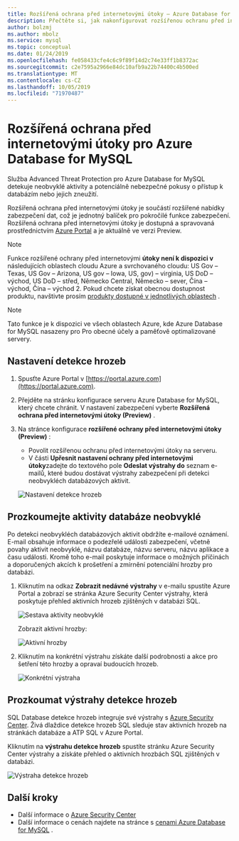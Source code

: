 ```yaml
---
title: Rozšířená ochrana před internetovými útoky – Azure Database for MySQL
description: Přečtěte si, jak nakonfigurovat rozšířenou ochranu před internetovými útoky pro detekci neobvykléch databázových aktivit, které indikují potenciální ohrožení zabezpečení databáze.
author: bolzmj
ms.author: mbolz
ms.service: mysql
ms.topic: conceptual
ms.date: 01/24/2019
ms.openlocfilehash: fe058433cfe4c6c9f89f14d2c74e33ff1b8372ac
ms.sourcegitcommit: c2e7595a2966e84dc10afb9a22b74400c4b500ed
ms.translationtype: MT
ms.contentlocale: cs-CZ
ms.lasthandoff: 10/05/2019
ms.locfileid: "71970487"
---
```

# <a name="advanced-threat-protection-for-azure-database-for-mysql"></a>Rozšířená ochrana před internetovými útoky pro Azure Database for MySQL

Služba Advanced Threat Protection pro Azure Database for MySQL detekuje neobvyklé aktivity a potenciálně nebezpečné pokusy o přístup k databázím nebo jejich zneužití.

Rozšířená ochrana před internetovými útoky je součástí rozšířené nabídky zabezpečení dat, což je jednotný balíček pro pokročilé funkce zabezpečení. Rozšířená ochrana před internetovými útoky je dostupná a spravovaná prostřednictvím [Azure Portal](https://portal.azure.com) a je aktuálně ve verzi Preview.

> [!NOTE]
> Funkce rozšířené ochrany před internetovými **útoky není k dispozici v** následujících oblastech cloudu Azure a svrchovaného cloudu: US Gov – Texas, US Gov – Arizona, US gov – Iowa, US, gov) – virginia, US DoD – východ, US DoD – střed, Německo Central, Německo – sever, Čína – východ, Čína – východ 2. Pokud chcete získat obecnou dostupnost produktu, navštivte prosím [produkty dostupné v jednotlivých oblastech](https://azure.microsoft.com/global-infrastructure/services/) .
>

> [!NOTE]
> Tato funkce je k dispozici ve všech oblastech Azure, kde Azure Database for MySQL nasazeny pro Pro obecné účely a paměťově optimalizované servery.

## <a name="set-up-threat-detection"></a>Nastavení detekce hrozeb
1. Spusťte Azure Portal v [https://portal.azure.com](https://portal.azure.com).
2. Přejděte na stránku konfigurace serveru Azure Database for MySQL, který chcete chránit. V nastavení zabezpečení vyberte **Rozšířená ochrana před internetovými útoky (Preview)** .
3. Na stránce konfigurace **rozšířené ochrany před internetovými útoky (Preview)** :

   - Povolit rozšířenou ochranu před internetovými útoky na serveru.
   - V části **Upřesnit nastavení ochrany před internetovými útoky**zadejte do textového pole **Odeslat výstrahy do** seznam e-mailů, které budou dostávat výstrahy zabezpečení při detekci neobvykléch databázových aktivit.
  
   ![Nastavení detekce hrozeb](./media/howto-database-threat-protection-portal/set-up-threat-protection.png)

## <a name="explore-anomalous-database-activities"></a>Prozkoumejte aktivity databáze neobvyklé

Po detekci neobvykléch databázových aktivit obdržíte e-mailové oznámení. E-mail obsahuje informace o podezřelé události zabezpečení, včetně povahy aktivit neobvyklé, názvu databáze, názvu serveru, názvu aplikace a času události. Kromě toho e-mail poskytuje informace o možných příčinách a doporučených akcích k prošetření a zmírnění potenciální hrozby pro databázi.
 
1. Kliknutím na odkaz **Zobrazit nedávné výstrahy** v e-mailu spustíte Azure Portal a zobrazí se stránka Azure Security Center výstrahy, která poskytuje přehled aktivních hrozeb zjištěných v databázi SQL.
    
    ![Sestava aktivity neobvyklé](./media/howto-database-threat-protection-portal/anomalous-activity-report.png)

    Zobrazit aktivní hrozby:

    ![Aktivní hrozby](./media/howto-database-threat-protection-portal/active-threats.png)

2. Kliknutím na konkrétní výstrahu získáte další podrobnosti a akce pro šetření této hrozby a opravaí budoucích hrozeb.
    
    ![Konkrétní výstraha](./media/howto-database-threat-protection-portal/specific-alert.png)

## <a name="explore-threat-detection-alerts"></a>Prozkoumat výstrahy detekce hrozeb

SQL Database detekce hrozeb integruje své výstrahy s [Azure Security Center](https://azure.microsoft.com/services/security-center/). Živá dlaždice detekce hrozeb SQL sleduje stav aktivních hrozeb na stránkách databáze a ATP SQL v Azure Portal.

Kliknutím na **výstrahu detekce hrozeb** spustíte stránku Azure Security Center výstrahy a získáte přehled o aktivních hrozbách SQL zjištěných v databázi.

   ![Výstraha detekce hrozeb](./media/howto-database-threat-protection-portal/threat-detection-alert-asc.png)
   

## <a name="next-steps"></a>Další kroky

* Další informace o [Azure Security Center](https://docs.microsoft.com/azure/security-center/security-center-intro)
* Další informace o cenách najdete na stránce s [cenami Azure Database for MySQL](https://azure.microsoft.com/pricing/details/mysql/) .  
